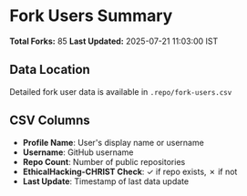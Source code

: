 # Fork Users Summary

**Total Forks:** 85
**Last Updated:** 2025-07-21 11:03:00 IST

## Data Location
Detailed fork user data is available in `.repo/fork-users.csv`

## CSV Columns
- **Profile Name**: User's display name or username
- **Username**: GitHub username
- **Repo Count**: Number of public repositories
- **EthicalHacking-CHRIST Check**: ✓ if repo exists, ✗ if not
- **Last Update**: Timestamp of last data update
